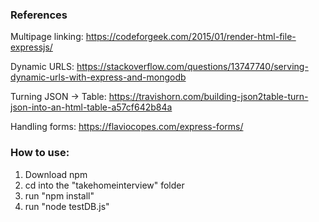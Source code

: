 ### References

Multipage linking: https://codeforgeek.com/2015/01/render-html-file-expressjs/

Dynamic URLS: https://stackoverflow.com/questions/13747740/serving-dynamic-urls-with-express-and-mongodb

Turning JSON -> Table: https://travishorn.com/building-json2table-turn-json-into-an-html-table-a57cf642b84a

Handling forms: https://flaviocopes.com/express-forms/

### How to use:

1. Download npm
2. cd into the "takehomeinterview" folder
3. run "npm install"
4. run "node testDB.js"

